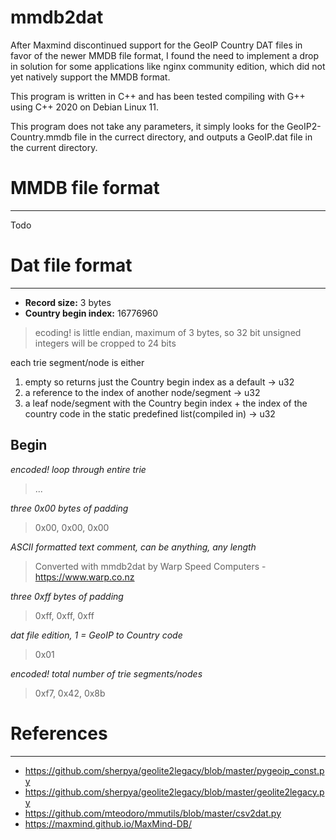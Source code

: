 # mmdb2dat
After Maxmind discontinued support for the GeoIP Country DAT files in favor of the newer MMDB file format, I found the need to implement a drop in solution for some applications like nginx community edition, which did not yet natively support the MMDB format.

This program is written in C++ and has been tested compiling with G++ using C++ 2020 on Debian Linux 11.

This program does not take any parameters, it simply looks for the GeoIP2-Country.mmdb file in the currect directory, and outputs a GeoIP.dat file in the current directory.

# MMDB file format
---

Todo


# Dat file format
---

* **Record size:** 3 bytes
* **Country begin index:** 16776960

> ecoding! is little endian, maximum of 3 bytes, so 32 bit unsigned integers will be cropped to 24 bits

each trie segment/node is either
1. empty so returns just the Country begin index as a default -> u32
2. a reference to the index of another node/segment -> u32
3. a leaf node/segment with the Country begin index + the index of the country code in the static predefined list(compiled in) -> u32

## Begin
*encoded! loop through entire trie*
> ...

*three 0x00 bytes of padding*
> 0x00, 0x00, 0x00

*ASCII formatted text comment, can be anything, any length*
> Converted with mmdb2dat by Warp Speed Computers - https://www.warp.co.nz

*three 0xff bytes of padding*
> 0xff, 0xff, 0xff

*dat file edition, 1 = GeoIP to Country code*
> 0x01

*encoded! total number of trie segments/nodes*
> 0xf7, 0x42, 0x8b

# References
---
* https://github.com/sherpya/geolite2legacy/blob/master/pygeoip_const.py
* https://github.com/sherpya/geolite2legacy/blob/master/geolite2legacy.py
* https://github.com/mteodoro/mmutils/blob/master/csv2dat.py
* https://maxmind.github.io/MaxMind-DB/